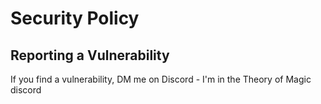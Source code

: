 # Security Policy

## Reporting a Vulnerability

If you find a vulnerability, DM me on Discord - I'm in the Theory of Magic discord
